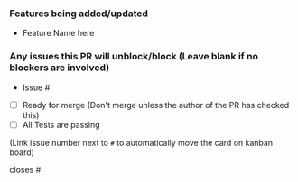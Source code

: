 ### Features being added/updated
- Feature Name here

### Any issues this PR will unblock/block (Leave blank if no blockers are involved)
- Issue #  
  
- [ ] Ready for merge (Don't merge unless the author of the PR has checked this)
- [ ] All Tests are passing

(Link issue number next to `#` to automatically move the card on kanban board)

closes #

